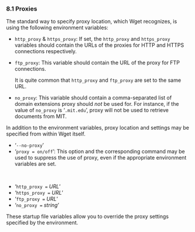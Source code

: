 ### 8.1 Proxies

The standard way to specify proxy location, which Wget recognizes, is using the following environment variables:

- `http_proxy` & `https_proxy`: If set, the `http_proxy` and `https_proxy` variables should contain the URLs of the proxies for HTTP and HTTPS connections respectively.

- `ftp_proxy`: This variable should contain the URL of the proxy for FTP connections.

    It is quite common that `http_proxy` and `ftp_proxy` are set to the same URL.

- `no_proxy`: This variable should contain a comma-separated list of domain extensions proxy should _not_ be used for. For instance, if the value of `no_proxy` is ‘`.mit.edu`’, proxy will not be used to retrieve documents from MIT.

In addition to the environment variables, proxy location and settings may be specified from within Wget itself.

- ‘`--no-proxy`’
- ‘`proxy = on/off`’: This option and the corresponding command may be used to suppress the use of proxy, even if the appropriate environment variables are set.

<br>

- ‘`http_proxy =` _URL_’
- ‘`https_proxy =` _URL_’
- ‘`ftp_proxy =` _URL_’
- ‘`no_proxy =` _string_’

These startup file variables allow you to override the proxy settings specified by the environment.
